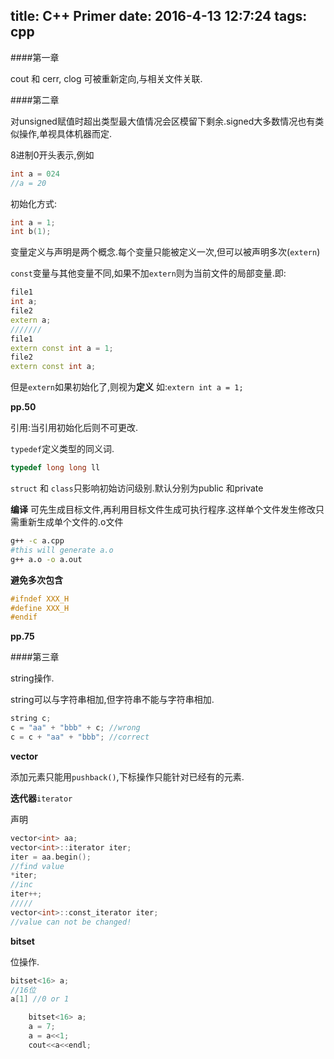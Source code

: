 title: C++ Primer
date: 2016-4-13 12:7:24
tags: cpp
---
####第一章

cout 和 cerr, clog 可被重新定向,与相关文件关联.

####第二章

对unsigned赋值时超出类型最大值情况会区模留下剩余.signed大多数情况也有类似操作,单视具体机器而定.

8进制0开头表示,例如
```cpp
int a = 024
//a = 20
```
初始化方式:
```cpp
int a = 1;
int b(1);
```
变量定义与声明是两个概念.每个变量只能被定义一次,但可以被声明多次(`extern`)
<!--more-->

`const`变量与其他变量不同,如果不加`extern`则为当前文件的局部变量.即:

```cpp
file1 
int a;
file2
extern a;
///////
file1
extern const int a = 1;
file2
extern const int a;
```
但是`extern`如果初始化了,则视为**定义**  如:`extern int a = 1;`

**pp.50**

引用:当引用初始化后则不可更改.

`typedef`定义类型的同义词.
```cpp
typedef long long ll
```

`struct` 和 `class`只影响初始访问级别.默认分别为public 和private

**编译** 可先生成目标文件,再利用目标文件生成可执行程序.这样单个文件发生修改只需重新生成单个文件的.o文件

```bash
g++ -c a.cpp
#this will generate a.o
g++ a.o -o a.out
```

**避免多次包含**

```cpp
#ifndef XXX_H
#define XXX_H
#endif
```

**pp.75**

####第三章

string操作.

string可以与字符串相加,但字符串不能与字符串相加.
```cpp
string c;
c = "aa" + "bbb" + c; //wrong
c = c + "aa" + "bbb"; //correct
```

**vector**

添加元素只能用`pushback()`,下标操作只能针对已经有的元素.


**迭代器**`iterator`

声明

```cpp
vector<int> aa;
vector<int>::iterator iter;
iter = aa.begin();
//find value
*iter;
//inc
iter++;
/////
vector<int>::const_iterator iter;
//value can not be changed!
```

**bitset**

位操作.
```cpp
bitset<16> a;
//16位
a[1] //0 or 1

    bitset<16> a;
    a = 7;
    a = a<<1;
    cout<<a<<endl;
```